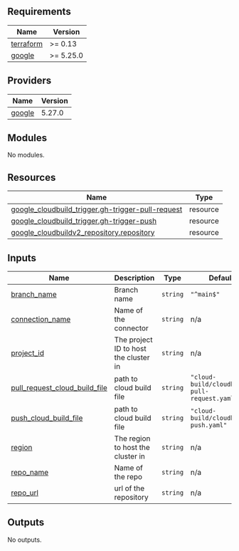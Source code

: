 <!-- BEGIN_TF_DOCS -->
## Requirements

| Name | Version |
|------|---------|
| <a name="requirement_terraform"></a> [terraform](#requirement\_terraform) | >= 0.13 |
| <a name="requirement_google"></a> [google](#requirement\_google) | >= 5.25.0 |

## Providers

| Name | Version |
|------|---------|
| <a name="provider_google"></a> [google](#provider\_google) | 5.27.0 |

## Modules

No modules.

## Resources

| Name | Type |
|------|------|
| [google_cloudbuild_trigger.gh-trigger-pull-request](https://registry.terraform.io/providers/hashicorp/google/latest/docs/resources/cloudbuild_trigger) | resource |
| [google_cloudbuild_trigger.gh-trigger-push](https://registry.terraform.io/providers/hashicorp/google/latest/docs/resources/cloudbuild_trigger) | resource |
| [google_cloudbuildv2_repository.repository](https://registry.terraform.io/providers/hashicorp/google/latest/docs/resources/cloudbuildv2_repository) | resource |

## Inputs

| Name | Description | Type | Default | Required |
|------|-------------|------|---------|:--------:|
| <a name="input_branch_name"></a> [branch\_name](#input\_branch\_name) | Branch name | `string` | `"^main$"` | no |
| <a name="input_connection_name"></a> [connection\_name](#input\_connection\_name) | Name of the connector | `string` | n/a | yes |
| <a name="input_project_id"></a> [project\_id](#input\_project\_id) | The project ID to host the cluster in | `string` | n/a | yes |
| <a name="input_pull_request_cloud_build_file"></a> [pull\_request\_cloud\_build\_file](#input\_pull\_request\_cloud\_build\_file) | path to cloud build file | `string` | `"cloud-build/cloudbuild-pull-request.yaml"` | no |
| <a name="input_push_cloud_build_file"></a> [push\_cloud\_build\_file](#input\_push\_cloud\_build\_file) | path to cloud build file | `string` | `"cloud-build/cloudbuild-push.yaml"` | no |
| <a name="input_region"></a> [region](#input\_region) | The region to host the cluster in | `string` | n/a | yes |
| <a name="input_repo_name"></a> [repo\_name](#input\_repo\_name) | Name of the repo | `string` | n/a | yes |
| <a name="input_repo_url"></a> [repo\_url](#input\_repo\_url) | url of the repository | `string` | n/a | yes |

## Outputs

No outputs.
<!-- END_TF_DOCS -->